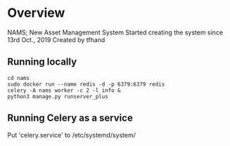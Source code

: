 # Overview
NAMS; New Asset Management System
Started creating the system since 13rd Oct., 2019
Created by tfhand

## Running locally
```
cd nams
sudo docker run --name redis -d -p 6379:6379 redis
celery -A nams worker -c 2 -l info &
python3 manage.py runserver_plus
```

## Running Celery as a service
Put 'celery.service' to /etc/systemd/system/


